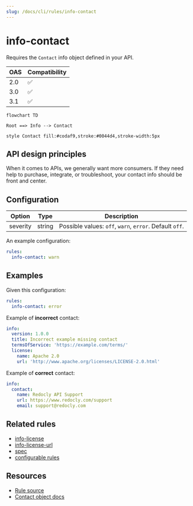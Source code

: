 ```yaml
---
slug: /docs/cli/rules/info-contact
---
```


# info-contact

Requires the `Contact` info object defined in your API.

| OAS | Compatibility |
| --- | ------------- |
| 2.0 | ✅            |
| 3.0 | ✅            |
| 3.1 | ✅            |

```mermaid
flowchart TD

Root ==> Info --> Contact

style Contact fill:#codaf9,stroke:#0044d4,stroke-width:5px
```

## API design principles

When it comes to APIs, we generally want more consumers.
If they need help to purchase, integrate, or troubleshoot, your contact info should be front and center.

## Configuration

| Option   | Type   | Description                                             |
| -------- | ------ | ------------------------------------------------------- |
| severity | string | Possible values: `off`, `warn`, `error`. Default `off`. |

An example configuration:

```yaml
rules:
  info-contact: warn
```

## Examples

Given this configuration:

```yaml
rules:
  info-contact: error
```

Example of **incorrect** contact:

```yaml Incorrect example
info:
  version: 1.0.0
  title: Incorrect example missing contact
  termsOfService: 'https://example.com/terms/'
  license:
    name: Apache 2.0
    url: 'http://www.apache.org/licenses/LICENSE-2.0.html'
```

Example of **correct** contact:

```yaml Correct example
info:
  contact:
    name: Redocly API Support
    url: https://www.redocly.com/support
    email: support@redocly.com
```

## Related rules

- [info-license](./info-license.md)
- [info-license-url](./info-license-url.md)
- [spec](./spec.md)
- [configurable rules](./configurable-rules.md)

## Resources

- [Rule source](https://github.com/Redocly/redocly-cli/blob/main/packages/core/src/rules/common/info-contact.ts)
- [Contact object docs](https://redocly.com/docs/openapi-visual-reference/contact/)

